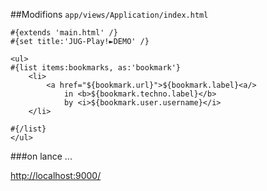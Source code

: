 ##Modifions `app/views/Application/index.html`

	#{extends 'main.html' /}
	#{set title:'JUG-Play!►DEMO' /}

	<ul>
	#{list items:bookmarks, as:'bookmark'}
		<li>
			<a href="${bookmark.url}">${bookmark.label}<a/> 
				in <b>${bookmark.techno.label}</b> 
				by <i>${bookmark.user.username}</i>
		</li>

	#{/list}
	</ul>

###on lance ...

[http://localhost:9000/](http://localhost:9000/)